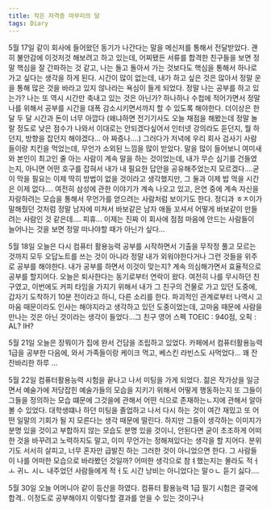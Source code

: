 ```yaml
---
title: 작은 자격증 마무리의 달
tags: Diary
---
```


5월 17일
같이 회사에 들어왔던 동기가 나간다는 말을 메신저를 통해서 전달받았다. 괜히 불안감에 이것저것 해보려고 하고 있는데, 어찌됐든 서류를 합격한 친구들을 보면 정말 핵심을 잘 간파하는 것 같고, 나는 돌고 돌아서 가는 것보다도 핵심을 통해서 하나로 가고 싶다는 생각을 하게 된다. 시간이 많이 없는데, 내가 하고 싶은 것은 많아서 정말 운을 통해 많은 것을 바라고 있지 않나라는 욕심이 들게 되었다. 정말 나는 공부를 하고 있는가? 나는 또 역시 시간만 축내고 있는 것은 아닌가? 하나하나 수첩에 적어가면서 정말 나를 위해서 공부를 시간을 대폭 감소시키면서까지 할 수 있도록 해야한다. 더이상은 한 달 두 달 시간과 돈이 너무 아깝다 (왜냐하면 전기기사도 오늘 채점을 해봤는데 정말 놀랄 정도로 낮은 점수가 나와서 이대로는 안되겠다싶어서 인터넷 강의라도 듣던지, 뭘 하던지, 방향을 잡던지 해야겠다... 아 짜증나....) 그러다가 저녁에 우리 회사 검사기 사람들이랑 치킨을 먹었는데, 무언가 소외된 느낌을 많이 받았다. 말을 많이 들어보니 여미새와 본인이 최고인 줄 아는 사람이 계속 말을 하는 것이었는데, 내가 무슨 심기를 건들였는지, 아니면 어떤 호구를 잡혀서 내가 내 필요한 답안을 공유해주었는지 모르겠다....굳이 막을 필요는 이제 딱히 방법이 없을 것이라고 생각했지만, 그 둘과 이제 밥 먹을 시간은 이제 없다....
여전히 삼성에 관한 이야기가 계속 나오고 있고, 은연 중에 계속 자신을 자랑하려는 모습을 통해서 무언가를 얻으려는 사람처럼 보이기도 한다. 정디과 ㅎㅈ이가 말해줬던 것처럼 정말 남자에 미쳐서 바보같은 남자 애들 꼬셔서 어떻게 바보같이 만들려는 사람인 것 같은데.... 피휴... 이제는 진짜 이 회사에 점점 마음에 안드는 사람들이 늘어나는 것을 보면 정말 떠나야할 때가 아닌가 싶다...

5월 18일
 오늘은 다시 컴퓨터 활용능력 공부를 시작하면서 기출을 무작정 풀고 모르는 것까지 모두 오답노트를 쓰는 것이 아니라 정말 내가 외워야한다거나 그런 것들을 위주로 공부를 해야한다. 내가 공부를 하면서 이것이 맞는지? 계속 의심해가면서 효율적으로 공부를 할지어다.
 오늘은 퇴사한다는 동기로부터 연락이 왔다. 여전히 나를 무시하던 친구였고, 이번에도 커피 타임을 가지기 위해서 내가 그 친구의 건물로 가고 있던 도중에, 갑자기 도착하기 10분 전이라고 하니, 다른 소리를 한다. 파괴적인 관계로부터 나역시 고마움 때문이라도 인사는 해야지라고 생각하고 있던 도중이었는데, 고마움 때문에 사람을 만나는 것은 아닌 것이라는 생각이 들었다...그 친구 영어 스펙 TOEIC : 940점, 오픽 : AL? IH?

 5월 21일
  오늘은 장뭐이가 집에 완서 건담을 조립하고 있었다. 카페에서 컴퓨터활용능력 1급을 공부한 다음에, 와서 가족들이랑 케이크 먹고, 베스킨 라빈스도 사먹었다... 꽤 잔잔바리한 하루 ...

  5월 22일
   컴퓨터활용능력 시험을 끝나고 나서 미팅을 가게 되었다. 젊은 작가상을 일긍면서 예술가에 저당잡힌 예술가들의 모습을 지키기 위해서 어떻게 행동하는지 또 그들이 그들을 정의하는 모습 떄문에 그것을에 관해서 어떤 식으로 존재하는ㄴ지에 관해서 알아볼 수 있었다. 대학생떄나 하던 미팅을 졸업하고 나서 다시 하는 것이 여간 재밌고 또 어떤 일말의 기회가 될 지 모른다는 생각 때문에 떨린다. 하지만 그들이 생각하는 이미지가 분명 있을 것이고 부합하지 않는 모습도 분명 있을 것이니, 안된다면 굳이 초조하게 어떠한 것을 바꾸려고 노력하지도 말고, 이미 무언가는 정해져있다는 생각을 할 지어다. 분위기도 서서히 살피고, 너무 혼자만 급발진 하는 그러한 것이 아니었으면 한다. 그 사람들이 나를 어떠한 모습으로 바라봤던 것일까? 어떠한 생각으로 참ㅕ했는지는 몰라도 적ㅓㅗ 귀ㄴ 시ㄴ 내주었던 사람들에게 적ㅓ도 시간 낭비는 아니었다는 말ㅇㄴ 듣기 싫다....

   5월 30일 
    오늘 어머니아 같이 등산을 하였다. 컴퓨터 활용능력 1급 필기 시험은 결국에 합격.. 이정도로 공부해야지 이렇다할 결과를 얻을 수 있는 것이구나